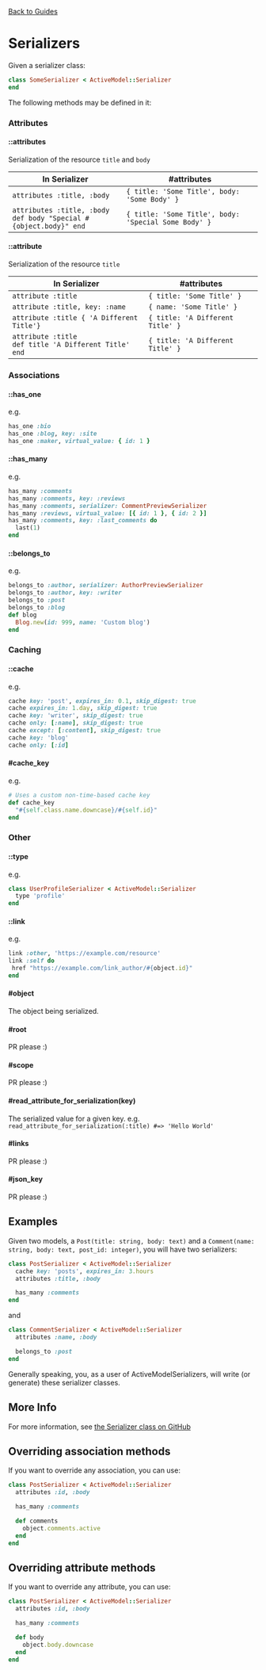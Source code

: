 [Back to Guides](../README.md)

# Serializers

Given a serializer class:

```ruby
class SomeSerializer < ActiveModel::Serializer
end
```

The following methods may be defined in it:

### Attributes

#### ::attributes

Serialization of the resource `title` and `body`

| In Serializer               | #attributes |
|---------------------------- |-------------|
| `attributes :title, :body`  | `{ title: 'Some Title', body: 'Some Body' }`
| `attributes :title, :body`<br>`def body "Special #{object.body}" end` | `{ title: 'Some Title', body: 'Special Some Body' }`


#### ::attribute

Serialization of the resource `title`

| In Serializer               | #attributes |
|---------------------------- |-------------|
| `attribute :title`          | `{ title: 'Some Title' } `
| `attribute :title, key: :name` | `{ name: 'Some Title' } `
| `attribute :title { 'A Different Title'}` | `{ title: 'A Different Title' } `
| `attribute :title`<br>`def title 'A Different Title' end` | `{ title: 'A Different Title' }`

### Associations

#### ::has_one

e.g.

```ruby
has_one :bio
has_one :blog, key: :site
has_one :maker, virtual_value: { id: 1 }
```

#### ::has_many

e.g.

```ruby
has_many :comments
has_many :comments, key: :reviews
has_many :comments, serializer: CommentPreviewSerializer
has_many :reviews, virtual_value: [{ id: 1 }, { id: 2 }]
has_many :comments, key: :last_comments do
  last(1)
end
```

#### ::belongs_to

e.g.

```ruby
belongs_to :author, serializer: AuthorPreviewSerializer
belongs_to :author, key: :writer
belongs_to :post
belongs_to :blog
def blog
  Blog.new(id: 999, name: 'Custom blog')
end
```

### Caching

#### ::cache

e.g.

```ruby
cache key: 'post', expires_in: 0.1, skip_digest: true
cache expires_in: 1.day, skip_digest: true
cache key: 'writer', skip_digest: true
cache only: [:name], skip_digest: true
cache except: [:content], skip_digest: true
cache key: 'blog'
cache only: [:id]
```

#### #cache_key

e.g.

```ruby
# Uses a custom non-time-based cache key
def cache_key
  "#{self.class.name.downcase}/#{self.id}"
end
```

### Other

#### ::type

e.g.

```ruby
class UserProfileSerializer < ActiveModel::Serializer
  type 'profile'
end
```

#### ::link

e.g.

```ruby
link :other, 'https://example.com/resource'
link :self do
 href "https://example.com/link_author/#{object.id}"
end
```

#### #object

The object being serialized.

#### #root

PR please :)

#### #scope

PR please :)

#### #read_attribute_for_serialization(key)

The serialized value for a given key. e.g. `read_attribute_for_serialization(:title) #=> 'Hello World'`

#### #links

PR please :)

#### #json_key

PR please :)

## Examples

Given two models, a `Post(title: string, body: text)` and a
`Comment(name: string, body: text, post_id: integer)`, you will have two
serializers:

```ruby
class PostSerializer < ActiveModel::Serializer
  cache key: 'posts', expires_in: 3.hours
  attributes :title, :body

  has_many :comments
end
```

and

```ruby
class CommentSerializer < ActiveModel::Serializer
  attributes :name, :body

  belongs_to :post
end
```

Generally speaking, you, as a user of ActiveModelSerializers, will write (or generate) these
serializer classes.

## More Info

For more information, see [the Serializer class on GitHub](https://github.com/rails-api/active_model_serializers/blob/master/lib/active_model/serializer.rb)

## Overriding association methods

If you want to override any association, you can use:

```ruby
class PostSerializer < ActiveModel::Serializer
  attributes :id, :body

  has_many :comments

  def comments
    object.comments.active
  end
end
```

## Overriding attribute methods

If you want to override any attribute, you can use:

```ruby
class PostSerializer < ActiveModel::Serializer
  attributes :id, :body

  has_many :comments

  def body
    object.body.downcase
  end
end
```
